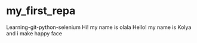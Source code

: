 # my_first_repa
Learning-git-python-selenium
Hi! my name is olala
Hello! my name is Kolya
and i make happy face

